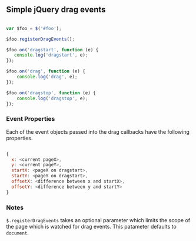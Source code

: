 ## Simple jQuery drag events

```javascript

var $foo = $('#foo');

$foo.registerDragEvents();

$foo.on('dragstart', function (e) {
   console.log('dragstart', e);
});

$foo.on('drag', function (e) {
    console.log('drag', e);
});

$foo.on('dragstop', function (e) {
    console.log('dragstop', e);
});

```

### Event Properties

Each of the event objects passed into the drag callbacks have the following properties.

```javascript

{
  x: <current pageX>,
  y: <current pageY>,
  startX: <pageX on dragstart>,
  startY: <pageY on dragstart>,
  offsetX: <difference between x and startX>,
  offsetY: <difference between y and startY>
}

```

### Notes


`$.registerDragEvents` takes an optional parameter which limits the scope of the page which is watched for drag events.
This patameter defaults to `document`.
